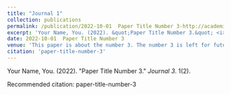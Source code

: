 ```yaml
---
title: "Journal 1"
collection: publications
permalink: /publication/2022-10-01  Paper Title Number 3-http://academicpages.github.io/files/paper3.pdf
excerpt: 'Your Name, You. (2022). &quot;Paper Title Number 3.&quot; <i>Journal 3</i>. 1(2).'
date: 2022-10-01  Paper Title Number 3
venue: 'This paper is about the number 3. The number 3 is left for future work.'
citation: 'paper-title-number-3'
---
```

Your Name, You. (2022). &quot;Paper Title Number 3.&quot; <i>Journal 3</i>. 1(2).

Recommended citation: paper-title-number-3